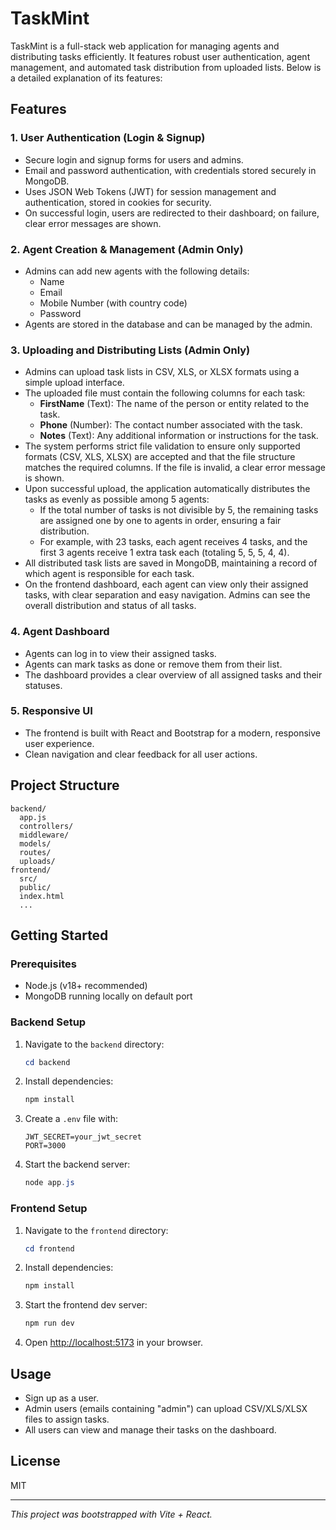 # TaskMint

TaskMint is a full-stack web application for managing agents and distributing tasks efficiently. It features robust user authentication, agent management, and automated task distribution from uploaded lists. Below is a detailed explanation of its features:

## Features

### 1. User Authentication (Login & Signup)
- Secure login and signup forms for users and admins.
- Email and password authentication, with credentials stored securely in MongoDB.
- Uses JSON Web Tokens (JWT) for session management and authentication, stored in cookies for security.
- On successful login, users are redirected to their dashboard; on failure, clear error messages are shown.

### 2. Agent Creation & Management (Admin Only)
- Admins can add new agents with the following details:
  - Name
  - Email
  - Mobile Number (with country code)
  - Password
- Agents are stored in the database and can be managed by the admin.

### 3. Uploading and Distributing Lists (Admin Only)
- Admins can upload task lists in CSV, XLS, or XLSX formats using a simple upload interface.
- The uploaded file must contain the following columns for each task:
  - **FirstName** (Text): The name of the person or entity related to the task.
  - **Phone** (Number): The contact number associated with the task.
  - **Notes** (Text): Any additional information or instructions for the task.
- The system performs strict file validation to ensure only supported formats (CSV, XLS, XLSX) are accepted and that the file structure matches the required columns. If the file is invalid, a clear error message is shown.
- Upon successful upload, the application automatically distributes the tasks as evenly as possible among 5 agents:
  - If the total number of tasks is not divisible by 5, the remaining tasks are assigned one by one to agents in order, ensuring a fair distribution.
  - For example, with 23 tasks, each agent receives 4 tasks, and the first 3 agents receive 1 extra task each (totaling 5, 5, 5, 4, 4).
- All distributed task lists are saved in MongoDB, maintaining a record of which agent is responsible for each task.
- On the frontend dashboard, each agent can view only their assigned tasks, with clear separation and easy navigation. Admins can see the overall distribution and status of all tasks.

### 4. Agent Dashboard
- Agents can log in to view their assigned tasks.
- Agents can mark tasks as done or remove them from their list.
- The dashboard provides a clear overview of all assigned tasks and their statuses.

### 5. Responsive UI
- The frontend is built with React and Bootstrap for a modern, responsive user experience.
- Clean navigation and clear feedback for all user actions.

## Project Structure

```
backend/
  app.js
  controllers/
  middleware/
  models/
  routes/
  uploads/
frontend/
  src/
  public/
  index.html
  ...
```

## Getting Started

### Prerequisites

- Node.js (v18+ recommended)
- MongoDB running locally on default port

### Backend Setup

1. Navigate to the `backend` directory:
   ```powershell
   cd backend
   ```
2. Install dependencies:
   ```powershell
   npm install
   ```
3. Create a `.env` file with:
   ```
   JWT_SECRET=your_jwt_secret
   PORT=3000
   ```
4. Start the backend server:
   ```powershell
   node app.js
   ```

### Frontend Setup

1. Navigate to the `frontend` directory:
   ```powershell
   cd frontend
   ```
2. Install dependencies:
   ```powershell
   npm install
   ```
3. Start the frontend dev server:
   ```powershell
   npm run dev
   ```
4. Open [http://localhost:5173](http://localhost:5173) in your browser.

## Usage

- Sign up as a user.
- Admin users (emails containing "admin") can upload CSV/XLS/XLSX files to assign tasks.
- All users can view and manage their tasks on the dashboard.

## License

MIT

---

*This project was bootstrapped with Vite + React.*
